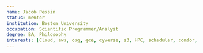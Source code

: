 ```yaml
---
name: Jacob Pessin
status: mentor
institution: Boston University
occupation: Scientific Programmer/Analyst
degree: BA, Philosophy
interests: [Cloud, aws, osg, gce, cyverse, s3, HPC, scheduler, condor, sge, storage, privacy, SoftwareInstallation, parallelization, OS, jupyterhub, profilling, pip, BioInformatics, Molecular-Dynamics, Parametersweeps, Simulations, ClusterSupport, parallelization, DataManagement, metadata, security, storage, bash, python, r, scripting, batch jobs, big data, data handling, data storage, data wrangling, distributed computing, job sizing, performance, scc, scheduling, unix environment, xsede]
---
```

